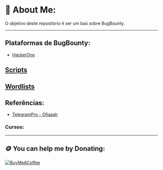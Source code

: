 # 💾 About Me:
O objetivo deste repositório é ser um baú sobre BugBounty.

<!-- TO DO: add more details about me later -->


----
## Plataformas de BugBounty:
- [HackerOne](https://www.hackerone.com)

## [Scripts](https://github.com/ed-red/Vault_BugBounty/tree/c3d91698e8fceb7c44dfaa529c9785511de2db85/Scripts)
## [Wordlists](https://github.com/ed-red/Vault_BugBounty/tree/c3d91698e8fceb7c44dfaa529c9785511de2db85/Wordlists)

## Referências:
- [TelegramPro - Ofjaaah](https://github.com/KingOfBugbounty/TelegramPro)

### Cursos:

----
## 🪙 You can help me by Donating:
[![BuyMeACoffee](https://img.shields.io/badge/Buy%20Me%20a%20Coffee-ffdd00?style=for-the-badge&logo=buy-me-a-coffee&logoColor=black)](https://buymeacoffee.com/edhunt)
